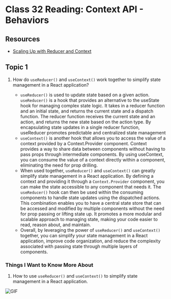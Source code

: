 # Class 32 Reading: Context API - Behaviors

## Resources

- [Scaling Up with Reducer and Context](https://react.dev/learn/scaling-up-with-reducer-and-context)

## Topic 1

1. How do `useReducer()` and `useContext()` work together to simplify state management in a React application?

    - `useReducer()` is used to update state based on a given action. `useReducer()` is a hook that provides an alternative to the useState hook for managing complex state logic. It takes in a reducer function and an initial state, and returns the current state and a dispatch function. The reducer function receives the current state and an action, and returns the new state based on the action type. By encapsulating state updates in a single reducer function, useReducer promotes predictable and centralized state management
    - `useContext()` is another hook that allows you to access the value of a context provided by a Context.Provider component. Context provides a way to share data between components without having to pass props through intermediate components. By using useContext, you can consume the value of a context directly within a component, eliminating the need for prop drilling.
    - When used together, `useReducer()` and `useContext()` can greatly simplify state management in a React application. By defining a context and providing it through a `Context.Provider` component, you can make the state accessible to any component that needs it. The `useReducer()` hook can then be used within the consuming components to handle state updates using the dispatched actions. This combination enables you to have a central state store that can be accessed and modified by multiple components without the need for prop passing or lifting state up. It promotes a more modular and scalable approach to managing state, making your code easier to read, reason about, and maintain.
    - Overall, by leveraging the power of `useReducer()` and `useContext()` together, you can simplify your state management in a React application, improve code organization, and reduce the complexity associated with passing state through multiple layers of components.

### Things I Want to Know More About

1. How to use `useReducer()` and `useContext()` to simplify state management in a React application.

![GIF](https://media.giphy.com/media/gEvab1ilmJjA82FaSV/giphy.gif)
